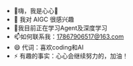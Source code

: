 - 👋嗨，我是心心💞️
- 👀 我对 AIGC 很感兴趣
- 🌱我目前正在学习Agent及深度学习
- 📫如何联系我：17867906517@163.com
- 😄 代词：喜欢coding和AI
- ⚡ 有趣的事实：心心会继续努力的，加油！

<!---
xinxin-zmt/xinxin-zmt 是一个 ✨ 特殊 ✨ 存储库，因为它的“README.md”（此文件）出现在您的 GitHub 个人资料上。
您可以点击预览链接来查看您的更改。
--->
